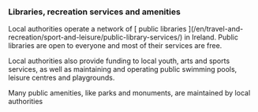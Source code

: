 ###  Libraries, recreation services and amenities

Local authorities operate a network of [ public libraries ](/en/travel-and-
recreation/sport-and-leisure/public-library-services/) in Ireland. Public
libraries are open to everyone and most of their services are free.

Local authorities also provide funding to local youth, arts and sports
services, as well as maintaining and operating public swimming pools, leisure
centres and playgrounds.

Many public amenities, like parks and monuments, are maintained by local
authorities
